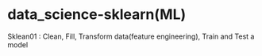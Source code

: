 # data_science-sklearn(ML)

Sklean01 : Clean, Fill, Transform data(feature engineering), Train and Test a model
